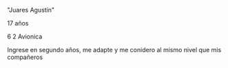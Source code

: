 "Juares Agustín"

17 años

6 2 Avionica

Ingrese en segundo años, me adapte y me conidero al mismo nivel que mis compañeros
